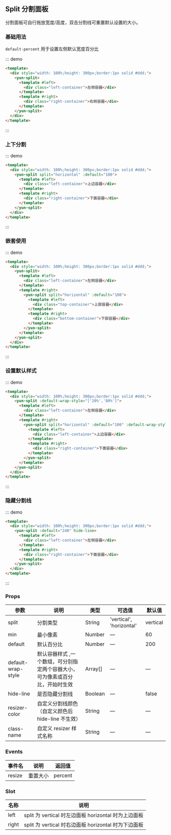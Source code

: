 ## Split 分割面板

分割面板可自行拖放宽度/高度，双击分割线可重置默认设置的大小。

### 基础用法

`default-percent` 用于设置左侧默认宽度百分比

::: demo

```html
<template>
  <div style="width: 100%;height: 300px;border:1px solid #ddd;">
    <yun-split>
      <template #left>
        <div class="left-container">左侧容器</div>
      </template>
      <template #right>
        <div class="right-container">右侧容器</div>
      </template>
    </yun-split>
  </div>
</template>
```

:::

### 上下分割

::: demo

```html
<template>
  <div style="width: 100%;height: 300px;border:1px solid #ddd;">
    <yun-split split="horizontal" :default="100">
      <template #left>
        <div class="left-container">上边容器</div>
      </template>
      <template #right>
        <div class="right-container">下面容器</div>
      </template>
    </yun-split>
  </div>
</template>
```

:::

### 嵌套使用

::: demo

```html
<template>
  <div style="width: 100%;height: 300px;border:1px solid #ddd;">
    <yun-split>
      <template #left>
        <div class="left-container">左侧容器</div>
      </template>
      <template #right>
        <yun-split split="horizontal" :default="100">
          <template #left>
            <div class="top-container">上部容器</div>
          </template>
          <template #right>
            <div class="bottom-container">下部容器</div>
          </template>
        </yun-split>
      </template>
    </yun-split>
  </div>
</template>
```

:::

### 设置默认样式

::: demo

```html
<template>
  <div style="width: 100%;height: 300px;border:1px solid #ddd;">
    <yun-split :default-wrap-style="['20%','80%']">
      <template #left>
        <div class="left-container">左侧容器</div>
      </template>
      <template #right>
        <yun-split split="horizontal" :default="100" :default-wrap-style="['50%','50%']">
          <template #left>
            <div class="left-container">上边容器</div>
          </template>
          <template #right>
            <div class="right-container">下面容器</div>
          </template>
        </yun-split>
      </template>
    </yun-split>
  </div>
</template>
```

:::

### 隐藏分割线

::: demo

```html
<template>
  <div style="width: 100%;height: 300px;border:1px solid #ddd;">
    <yun-split :default="240" hide-line>
      <template #left>
        <div class="left-container">左侧容器</div>
      </template>
      <template #right>
        <div class="right-container">下面容器</div>
      </template>
    </yun-split>
  </div>
</template>
```

:::

### Props

| 参数               | 说明                                                                         | 类型    | 可选值                   | 默认值   |
| ------------------ | ---------------------------------------------------------------------------- | ------- | ------------------------ | -------- |
| split              | 分割类型                                                                     | String  | 'vertical', 'horizontal' | vertical |
| min                | 最小像素                                                                     | Number  | —                        | 60       |
| default            | 默认百分比                                                                   | Number  | —                        | 200      |
| default-wrap-style | 默认容器样式 ,一个数组，可分别指定两个容器大小，可为像素或百分比，开始时生效 | Array[] | —                        | —        |
| hide-line          | 是否隐藏分割线                                                               | Boolean | —                        | false    |
| resizer-color      | 自定义分割线颜色（自定义颜色后 hide-line 不生效）                            | String  | —                        | —        |
| class-name         | 自定义 resizer 样式名称                                                      | String  | —                        | —        |

### Events

| 事件名 | 说明     | 返回值  |
| ------ | -------- | ------- |
| resize | 重置大小 | percent |

### Slot

| 名称  | 说明                                                 |
| ----- | ---------------------------------------------------- |
| left  | split 为 vertical 时左边面板 horizontal 时为上边面板 |
| right | split 为 vertical 时右边面板 horizontal 时为下边面板 |

